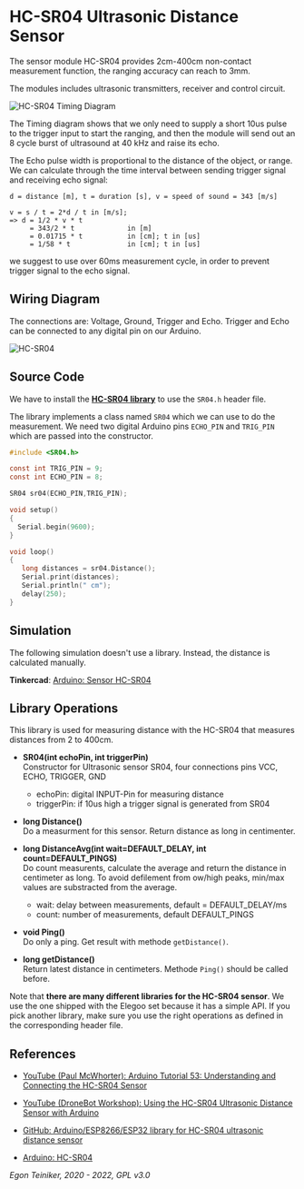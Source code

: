 # HC-SR04 Ultrasonic Distance Sensor

The sensor module HC-SR04 provides 2cm-400cm non-contact measurement function, the 
ranging accuracy can reach to 3mm. 

The modules includes ultrasonic transmitters, receiver and control circuit. 

![HC-SR04 Timing Diagram](hc-sr04-timing.png)

The Timing diagram shows that we only need to supply a short 10us pulse to the trigger 
input to start the ranging, and then the module will send out an 8 cycle burst of ultrasound at 
40 kHz and raise its echo. 

The Echo pulse width is proportional to the distance of the object, or range. 
We can calculate through the time interval between sending trigger signal and receiving 
echo signal: 
```
d = distance [m], t = duration [s], v = speed of sound = 343 [m/s] 

v = s / t = 2*d / t in [m/s];  
=> d = 1/2 * v * t
     = 343/2 * t             in [m]
     = 0.01715 * t           in [cm]; t in [us]
     = 1/58 * t              in [cm]; t in [us]
```
we suggest to use over 60ms measurement cycle, in order to prevent trigger signal to the echo signal.


## Wiring Diagram 

The connections are: Voltage, Ground, Trigger and Echo. Trigger and Echo can be connected to any digital pin on our Arduino.

![HC-SR04](hc-sr04.png)


## Source Code

We have to install the [**HC-SR04 library**](lib/HC-SR04.zip) to use the `SR04.h` header file.

The library implements a class named `SR04` which we can use to do the measurement.
We need two digital Arduino pins `ECHO_PIN` and `TRIG_PIN` which are passed into the constructor.

```C
#include <SR04.h>

const int TRIG_PIN = 9;
const int ECHO_PIN = 8; 

SR04 sr04(ECHO_PIN,TRIG_PIN);

void setup() 
{
  Serial.begin(9600);
}

void loop() 
{
   long distances = sr04.Distance();
   Serial.print(distances);
   Serial.println(" cm");    
   delay(250); 
}
```

## Simulation

The following simulation doesn't use a library. Instead, the distance is calculated manually.

**Tinkercad**: [Arduino: Sensor HC-SR04](https://www.tinkercad.com/things/2SftYn3fIlA) 


## Library Operations

This library is used for measuring distance with the HC-SR04 that measures distances from 2 to 400cm. 

* **SR04(int echoPin, int triggerPin)**\
    Constructor for Ultrasonic sensor SR04, four connections pins VCC, ECHO, TRIGGER, GND
	* echoPin: digital INPUT-Pin for measuring distance
	* triggerPin: if 10us high a trigger signal is generated from SR04

* **long Distance()**\
    Do a measurment for this sensor. Return distance as long in centimenter.

* **long DistanceAvg(int wait=DEFAULT_DELAY, int count=DEFAULT_PINGS)**\
	Do count measurents, calculate the average and return the distance in centimeter as long. 
	To avoid defilement from ow/high peaks, min/max values are substracted from the average.
	* wait: delay between measurements, default = DEFAULT_DELAY/ms
	* count: number of measurements, default DEFAULT_PINGS

* **void Ping()**\
    Do only a ping. Get result with methode `getDistance()`.

* **long getDistance()**\
    Return latest distance in centimeters. 
    Methode `Ping()` should be called before.

Note that **there are many different libraries for the HC-SR04 sensor**. 
We use the one shipped with the Elegoo set because it has a simple API.
If you pick another library, make sure you use the right operations as defined in the corresponding 
header file.

## References
* [YouTube (Paul McWhorter): Arduino Tutorial 53: Understanding and Connecting the HC-SR04 Sensor](https://youtu.be/M-UKXCUI0rE)
* [YouTube (DroneBot Workshop): Using the HC-SR04 Ultrasonic Distance Sensor with Arduino](https://youtu.be/6F1B_N6LuKw)

* [GitHub: Arduino/ESP8266/ESP32 library for HC-SR04 ultrasonic distance sensor](https://github.com/d03n3rfr1tz3/HC-SR04)
* [Arduino: HC-SR04](https://www.arduino.cc/reference/en/libraries/hc-sr04/)

*Egon Teiniker, 2020 - 2022, GPL v3.0* 
